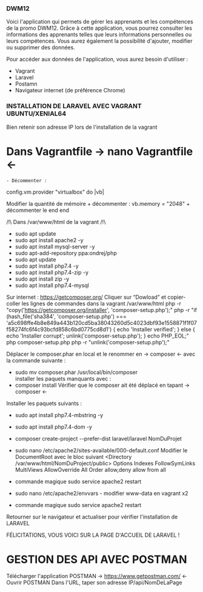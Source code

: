 ### DWM12

Voici l'application qui permets de gérer les apprenants et les compétences de la promo DWM12.
Grâce à cette application, vous pourrez consulter les informations des apprenants telles que leurs informations personnelles ou leurs compétences.
Vous aurez également la possibilité d'ajouter, modifier ou supprimer des données.

Pour accéder aux données de l'application, vous aurez besoin d'utiliser :
- Vagrant
- Laravel 
- Postamn
- Navigateur internet (de préférence Chrome)


### INSTALLATION DE LARAVEL AVEC VAGRANT UBUNTU/XENIAL64
Bien retenir son adresse IP lors de l'installation de la vagrant

# Dans Vagrantfile -> nano Vagrantfile <-
    - Décommenter :
config.vm.provider "virtualbox" do |vb|

Modifier la quantité de mémoire + décommenter : 
vb.memory = "2048" + décommenter le end
end

/!\ Dans /var/www/html de la vagrant /!\
- sudo apt update
- sudo apt install apache2 -y
- sudo apt install mysql-server -y
- sudo apt-add-repository ppa:ondrej/php
- sudo apt update
- sudo apt install php7.4 -y
- sudo apt install php7.4-zip -y
- sudo apt install zip -y
- sudo apt install php7.4-mysql

Sur internet : https://getcomposer.org/
Cliquer sur “Dowload” et copier-coller les lignes de commandes dans la vagrant /var/www/html
    php -r "copy('https://getcomposer.org/installer', 'composer-setup.php');"
    php -r "if (hash_file('sha384', 'composer-setup.php') === 'a5c698ffe4b8e849a443b120cd5ba38043260d5c4023dbf93e1558871f1f07f58274fc6f4c93bcfd858c6bd0775cd8d1') { echo 'Installer verified'; } else { echo 'Installer corrupt'; unlink('composer-setup.php'); } echo PHP_EOL;"
    php composer-setup.php
    php -r "unlink('composer-setup.php');"

Déplacer le composer.phar en local et le renommer en -> composer <- avec la commande suivante :
- sudo mv composer.phar /usr/local/bin/composer  
installer les paquets manquants avec :
- composer install
Vérifier que le composer ait été déplacé en tapant -> composer <-

Installer les paquets suivants :
- sudo apt install php7.4-mbstring -y
- sudo apt install php7.4-dom -y
- composer create-project --prefer-dist laravel/laravel NomDuProjet
- sudo nano /etc/apache2/sites-available/000-default.conf
Modifier le DocumentRoot avec le bloc suivant
    <Directory /var/www/html/NomDuProject/public>
        Options Indexes FollowSymLinks MultiViews
        AllowOverride All
        Order allow,deny
        allow from all
    </Directory>

- commande magique sudo service apache2 restart
- sudo nano /etc/apache2/envvars
        - modifier www-data en vagrant x2
- commande magique sudo service apache2 restart

Retourner sur le navigateur et actualiser pour vérifier l'installation de LARAVEL

FÉLICITATIONS, VOUS VOICI SUR LA PAGE D'ACCUEIL DE LARAVEL !

# GESTION DES API AVEC POSTMAN
Télécharger l'application POSTMAN -> https://www.getpostman.com/ <-
Ouvrir POSTMAN 
Dans l'URL, taper son adresse IP/api/NomDeLaPage

